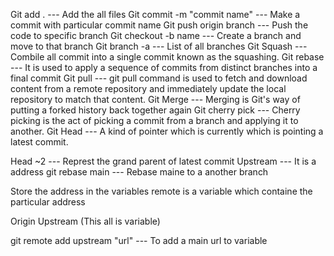 Git add . --- Add the all files
Git commit -m "commit name" --- Make a commit with particular commit name
Git push origin branch --- Push the code to specific branch
Git checkout -b name --- Create a branch and move to that branch
Git branch -a --- List of all branches
Git Squash --- Combile all commit into a single commit known as the squashing.
Git rebase --- It is used to apply a sequence of commits from distinct branches into a final commit
Git pull --- git pull command is used to fetch and download content from a remote repository and immediately update the local repository to match that content.
Git Merge --- Merging is Git's way of putting a forked history back together again
Git cherry pick --- Cherry picking is the act of picking a commit from a branch and applying it to another.
Git Head --- A kind of pointer which is currently which is pointing a latest commit.
<!-- Head^ ---- Parent of current head -->
Head ~2 --- Represt the grand parent of latest commit
Upstream --- It is a address
git rebase main --- Rebase maine to a another branch


Store the address in the variables
remote is a variable which containe the particular address

Origin
Upstream
(This all is variable)

git remote add upstream "url" --- To add a main url to variable 